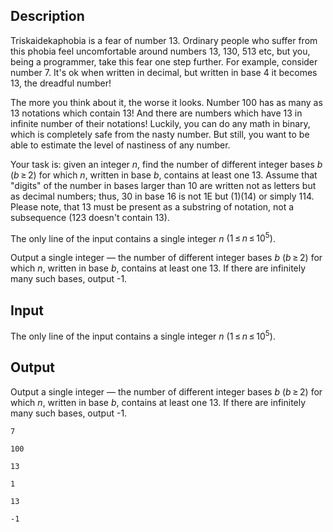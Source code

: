 ## Description

<div><p>Triskaidekaphobia is a fear of number 13. Ordinary people who suffer from this phobia feel uncomfortable around numbers 13, 130, 513 etc, but you, being a programmer, take this fear one step further. For example, consider number 7. It's ok when written in decimal, but written in base 4 it becomes 13, the dreadful number!</p><p>The more you think about it, the worse it looks. Number 100 has as many as 13 notations which contain 13! And there are numbers which have 13 in infinite number of their notations! Luckily, you can do any math in binary, which is completely safe from the nasty number. But still, you want to be able to estimate the level of nastiness of any number. </p><p>Your task is: given an integer <span class="tex-span"><i>n</i></span>, find the number of different integer bases <span class="tex-span"><i>b</i></span> <span class="tex-span">(<i>b</i> ≥ 2)</span> for which <span class="tex-span"><i>n</i></span>, written in base <span class="tex-span"><i>b</i></span>, contains at least one 13. Assume that "digits" of the number in bases larger than 10 are written not as letters but as decimal numbers; thus, 30 in base 16 is not 1E but (1)(14) or simply 114. Please note, that 13 must be present as a substring of notation, not a subsequence (123 doesn't contain 13).</p></div><div class="input-specification"><p>The only line of the input contains a single integer <span class="tex-span"><i>n</i></span> <span class="tex-span">(1 ≤ <i>n</i> ≤ 10<sup class="upper-index">5</sup>)</span>.</p></div><div class="output-specification"><p>Output a single integer — the number of different integer bases <span class="tex-span"><i>b</i></span> <span class="tex-span">(<i>b</i> ≥ 2)</span> for which <span class="tex-span"><i>n</i></span>, written in base <span class="tex-span"><i>b</i></span>, contains at least one 13. If there are infinitely many such bases, output -1.</p></div>

## Input

<p>The only line of the input contains a single integer <span class="tex-span"><i>n</i></span> <span class="tex-span">(1 ≤ <i>n</i> ≤ 10<sup class="upper-index">5</sup>)</span>.</p>

## Output

<p>Output a single integer — the number of different integer bases <span class="tex-span"><i>b</i></span> <span class="tex-span">(<i>b</i> ≥ 2)</span> for which <span class="tex-span"><i>n</i></span>, written in base <span class="tex-span"><i>b</i></span>, contains at least one 13. If there are infinitely many such bases, output -1.</p>





```input1
7

```




```input2
100

```




```input3
13

```




```output1
1

```




```output2
13

```




```output3
-1

```



